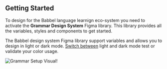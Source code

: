 ## Getting Started

To design for the Babbel language learnign eco-system you need to activate the **Grammar Design System** Figma library. This library provides all the variables, styles and components to get started.

The Babbel design system Figma library support variables and allows you to design in light or dark mode. [Switch between](https://help.figma.com/hc/en-us/articles/15343816063383-Modes-for-variables) light and dark mode test or validate your color usage.

![Grammar Setup Visual!](https://raw.githubusercontent.com/ralfchille-babbel/grammar-tokens-playground/main/grammar-setup.png "Grammar Setup Visual")

